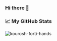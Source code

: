 ### Hi there 👋

<!--
**kourosh-forti-hands/kourosh-forti-hands** is a ✨ _special_ ✨ repository because its `README.md` (this file) appears on your GitHub profile.

Here are some ideas to get you started:

- 🔭 I’m currently working on ...
- 🌱 I’m currently learning ...
- 👯 I’m looking to collaborate on ...
- 🤔 I’m looking for help with ...
- 💬 Ask me about ...
- 📫 How to reach me: ...
- 😄 Pronouns: ...
- ⚡ Fun fact: ...
-->

### 📈 My GitHub Stats

<p align="left"> <img src="https://stats-kourosh-forti-hands-projects.vercel.app/api?username=kourosh-forti-hands&&layout=donut-vertical&show=reviews,discussions_started,discussions_answered,prs_merged,prs_merged_percentage&show_icons=true&theme=gotham" alt="kourosh-forti-hands" />

